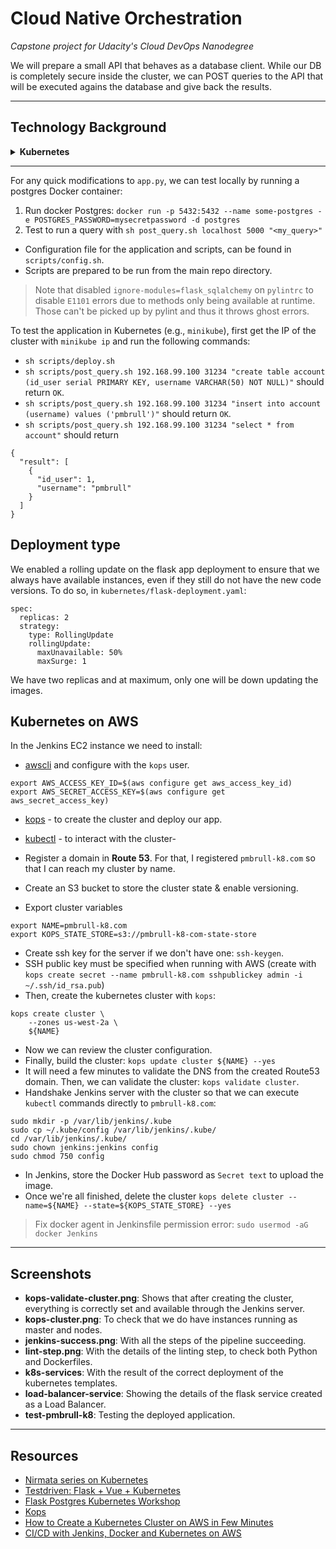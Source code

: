 # Cloud Native Orchestration

*Capstone project for Udacity's Cloud DevOps Nanodegree*

We will prepare a small API that behaves as a database client. While our DB is completely secure inside the cluster, we can POST queries to the API that will be executed agains the database and give back the results.

---

## Technology Background

<details>
<summary><b>Kubernetes</b></summary>

### Pods

The smallest unit available in Kubernetes is the **Pod**, the basic building block:

> Pods are the smallest deployable units of computing that can be created and managed in Kubernetes.

In other words, Pods are units that encapsulate the elements of the application that must work together. Therefore, when scaling the application - increasing / decreasing the number of Pods - , all the elements inside the Pod will equally scale. Moreover, containers inside the same Pod can easily communicate between them, being isolated from anything else that could be placed outside of their *world*.

However, by definition Pods are not meant to be reliable units. Yes, they have their own IP addresses and we could directly communicate to any of them, but this is discouraged in a production environment as they are ephemeral. Depending on the application load, new Pods may appear or others may crash, so we instead want to communicate to our application in a greater level of abstraction. In order to achieve this, Kubernetes brings us two resources: Workload API Objects and Services.

### Replica Sets

This is an API Object that helps to manage the scaling of Pods.

> Replica Sets ensure that a specified number of pod replicas are running at any given time.

Based on a given **template** and *specs* - such as `specs.replicas = 3`, Replica Sets create Pods to manage. However, a Replica Set may also manage Pods that were not created by it, by specifying a **Selector**, that will be used to match any pod with that given label.

However, this API lacks the ability to perform updates. That's why we need **Deployments**.

### Deployment

Deployment encapsulate both Replica Sets and Pods, providing a declarative method of update their state: `kubectl`. This adds another layer of abstraction to managing Kubernetes:

`User [interface] -> Deployment -> Replica Set -> Pod`

Through the `kubectl` interface, the Deployment will check the current status of the cluster and make it match the desired state specified by the user.

### Stateful Set

Finally, we will introduce another Kubernetes framework called **Stateful Set**, used to manage *stateful applications* such as databases. In this [link](http://pauldone.blogspot.com/2017/06/deploying-mongodb-on-kubernetes-gke25.html) I found the best definition of them:

> StatefulSets provides the capabilities of stable unique network hostnames and stable dedicated network storage volume mappings, essential for a database cluster to function properly and for data to exist and outlive the lifetime of inherently ephemeral containers.

### Persistent Volumes

As explained in the [docs](https://kubernetes.io/docs/concepts/storage/persistent-volumes/), `PersistentVolume`s are pieces of storage that will be requested through `PersistentVolumeClaim`s.

</details>

---

For any quick modifications to `app.py`, we can test locally by running a postgres Docker container:
1. Run docker Postgres: `docker run -p 5432:5432 --name some-postgres -e POSTGRES_PASSWORD=mysecretpassword -d postgres`
1. Test to run a query with `sh post_query.sh localhost 5000 "<my_query>"`

* Configuration file for the application and scripts, can be found in `scripts/config.sh`.
* Scripts are prepared to be run from the main repo directory.

> Note that disabled `ignore-modules=flask_sqlalchemy` on `pylintrc` to disable `E1101` errors due to methods only being available at runtime. Those can't be picked up by pylint and thus it throws ghost errors.

To test the application in Kubernetes (e.g., `minikube`), first get the IP of the cluster with `minikube ip` and run the following commands:

* `sh scripts/deploy.sh`
* `sh scripts/post_query.sh 192.168.99.100 31234 "create table account (id_user serial PRIMARY KEY, username VARCHAR(50) NOT NULL)"` should return `OK`.
* `sh scripts/post_query.sh 192.168.99.100 31234 "insert into account (username) values ('pmbrull')"` should return `OK`.
* `sh scripts/post_query.sh 192.168.99.100 31234 "select * from account"` should return
```
{
  "result": [
    {
      "id_user": 1, 
      "username": "pmbrull"
    }
  ]
}
```

## Deployment type

We enabled a rolling update on the flask app deployment to ensure that we always have available instances, even if they still do not have the new code versions. To do so, in `kubernetes/flask-deployment.yaml`:
```
spec:
  replicas: 2
  strategy:
    type: RollingUpdate
    rollingUpdate:
      maxUnavailable: 50%
      maxSurge: 1
```

We have two replicas and at maximum, only one will be down updating the images.

## Kubernetes on AWS

In the Jenkins EC2 instance we need to install:
* [awscli](https://docs.aws.amazon.com/es_es/cli/latest/userguide/cli-chap-install.html) and configure with the `kops` user.
```
export AWS_ACCESS_KEY_ID=$(aws configure get aws_access_key_id)
export AWS_SECRET_ACCESS_KEY=$(aws configure get aws_secret_access_key)
```
* [kops](https://github.com/kubernetes/kops/blob/master/docs/install.md) - to create the cluster and deploy our app.
* [kubectl](https://kubernetes.io/docs/tasks/tools/install-kubectl/) - to interact with the cluster-

* Register a domain in **Route 53**. For that, I registered `pmbrull-k8.com` so that I can reach my cluster by name.
* Create an S3 bucket to store the cluster state & enable versioning.
* Export cluster variables 
```
export NAME=pmbrull-k8.com
export KOPS_STATE_STORE=s3://pmbrull-k8-com-state-store
```
* Create ssh key for the server if we don't have one: `ssh-keygen`.
* SSH public key must be specified when running with AWS (create with `kops create secret --name pmbrull-k8.com sshpublickey admin -i ~/.ssh/id_rsa.pub`)
* Then, create the kubernetes cluster with `kops`:
```
kops create cluster \
    --zones us-west-2a \
    ${NAME}
```
* Now we can review the cluster configuration.
* Finally, build the cluster: `kops update cluster ${NAME} --yes`
* It will need a few minutes to validate the DNS from the created Route53 domain. Then, we can validate the cluster: `kops validate cluster`.
* Handshake Jenkins server with the cluster so that we can execute `kubectl` commands directly to `pmbrull-k8.com`:
```
sudo mkdir -p /var/lib/jenkins/.kube
sudo cp ~/.kube/config /var/lib/jenkins/.kube/
cd /var/lib/jenkins/.kube/
sudo chown jenkins:jenkins config
sudo chmod 750 config
```

* In Jenkins, store the Docker Hub password as `Secret text` to upload the image.
* Once we're all finished, delete the cluster `kops delete cluster --name=${NAME} --state=${KOPS_STATE_STORE} --yes`

> Fix docker agent in Jenkinsfile permission error: `sudo usermod -aG docker Jenkins`

---

## Screenshots

* **kops-validate-cluster.png**: Shows that after creating the cluster, everything is correctly set and available through the Jenkins server.
* **kops-cluster.png**: To check that we do have instances running as master and nodes.
* **jenkins-success.png**: With all the steps of the pipeline succeeding.
* **lint-step.png**: With the details of the linting step, to check both Python and Dockerfiles.
* **k8s-services**: With the result of the correct deployment of the kubernetes templates.
* **load-balancer-service**: Showing the details of the flask service created as a Load Balancer.
* **test-pmbrull-k8**: Testing the deployed application.

---

## Resources

* [Nirmata series on Kubernetes](https://www.nirmata.com/2018/03/03/kubernetes-for-developers-part-2-replica-sets-and-deployments/)
* [Testdriven: Flask + Vue + Kubernetes](https://github.com/testdrivenio/flask-vue-kubernetes)
* [Flask Postgres Kubernetes Workshop](https://github.com/lihan/flask-postgres-kubernetes-workshop)
* [Kops](https://github.com/kubernetes/kops/blob/master/docs/aws.md)
* [How to Create a Kubernetes Cluster on AWS in Few Minutes](https://medium.com/containermind/how-to-create-a-kubernetes-cluster-on-aws-in-few-minutes-89dda10354f4)
* [CI/CD with Jenkins, Docker and Kubernetes on AWS](https://medium.com/@Thegaijin/ci-cd-with-jenkins-docker-and-kubernetes-26932c3a1ea)

